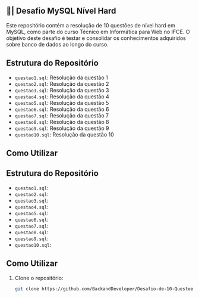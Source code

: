 ## 🎲| Desafio MySQL Nível Hard

Este repositório contém a resolução de 10 questões de nível hard em MySQL, como parte do curso Técnico em Informática para Web no IFCE. O objetivo deste desafio é testar e consolidar os conhecimentos adquiridos sobre banco de dados ao longo do curso.

## Estrutura do Repositório

- `questao1.sql`: Resolução da questão 1
- `questao2.sql`: Resolução da questão 2
- `questao3.sql`: Resolução da questão 3
- `questao4.sql`: Resolução da questão 4
- `questao5.sql`: Resolução da questão 5
- `questao6.sql`: Resolução da questão 6
- `questao7.sql`: Resolução da questão 7
- `questao8.sql`: Resolução da questão 8
- `questao9.sql`: Resolução da questão 9
- `questao10.sql`: Resolução da questão 10

## Como Utilizar





## Estrutura do Repositório

- `questao1.sql`: 
- `questao2.sql`:
- `questao3.sql`: 
- `questao4.sql`: 
- `questao5.sql`: 
- `questao6.sql`: 
- `questao7.sql`: 
- `questao8.sql`: 
- `questao9.sql`: 
- `questao10.sql`:

## Como Utilizar

1. Clone o repositório:
   ```bash
   git clone https://github.com/BackandDeveloper/Desafio-de-10-Questoes-Nivel-Hard-em-MySQL.git


